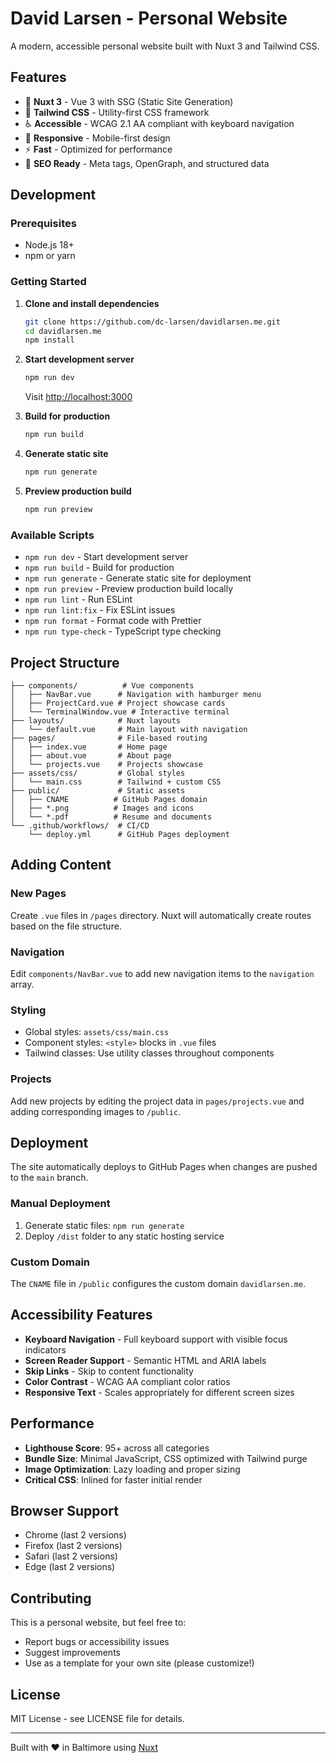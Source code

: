 # David Larsen - Personal Website

A modern, accessible personal website built with Nuxt 3 and Tailwind CSS.

## Features

- 🚀 **Nuxt 3** - Vue 3 with SSG (Static Site Generation)
- 🎨 **Tailwind CSS** - Utility-first CSS framework
- ♿ **Accessible** - WCAG 2.1 AA compliant with keyboard navigation
- 📱 **Responsive** - Mobile-first design
- ⚡ **Fast** - Optimized for performance
- 📄 **SEO Ready** - Meta tags, OpenGraph, and structured data

## Development

### Prerequisites

- Node.js 18+ 
- npm or yarn

### Getting Started

1. **Clone and install dependencies**
   ```bash
   git clone https://github.com/dc-larsen/davidlarsen.me.git
   cd davidlarsen.me
   npm install
   ```

2. **Start development server**
   ```bash
   npm run dev
   ```
   Visit [http://localhost:3000](http://localhost:3000)

3. **Build for production**
   ```bash
   npm run build
   ```

4. **Generate static site**
   ```bash
   npm run generate
   ```

5. **Preview production build**
   ```bash
   npm run preview
   ```

### Available Scripts

- `npm run dev` - Start development server
- `npm run build` - Build for production  
- `npm run generate` - Generate static site for deployment
- `npm run preview` - Preview production build locally
- `npm run lint` - Run ESLint
- `npm run lint:fix` - Fix ESLint issues
- `npm run format` - Format code with Prettier
- `npm run type-check` - TypeScript type checking

## Project Structure

```
├── components/          # Vue components
│   ├── NavBar.vue      # Navigation with hamburger menu
│   ├── ProjectCard.vue # Project showcase cards
│   └── TerminalWindow.vue # Interactive terminal
├── layouts/            # Nuxt layouts
│   └── default.vue     # Main layout with navigation
├── pages/              # File-based routing
│   ├── index.vue       # Home page
│   ├── about.vue       # About page
│   └── projects.vue    # Projects showcase
├── assets/css/         # Global styles
│   └── main.css        # Tailwind + custom CSS
├── public/             # Static assets
│   ├── CNAME          # GitHub Pages domain
│   ├── *.png          # Images and icons
│   └── *.pdf          # Resume and documents
└── .github/workflows/  # CI/CD
    └── deploy.yml      # GitHub Pages deployment
```

## Adding Content

### New Pages
Create `.vue` files in `/pages` directory. Nuxt will automatically create routes based on the file structure.

### Navigation
Edit `components/NavBar.vue` to add new navigation items to the `navigation` array.

### Styling
- Global styles: `assets/css/main.css`
- Component styles: `<style>` blocks in `.vue` files
- Tailwind classes: Use utility classes throughout components

### Projects
Add new projects by editing the project data in `pages/projects.vue` and adding corresponding images to `/public`.

## Deployment

The site automatically deploys to GitHub Pages when changes are pushed to the `main` branch.

### Manual Deployment
1. Generate static files: `npm run generate`
2. Deploy `/dist` folder to any static hosting service

### Custom Domain
The `CNAME` file in `/public` configures the custom domain `davidlarsen.me`.

## Accessibility Features

- **Keyboard Navigation** - Full keyboard support with visible focus indicators
- **Screen Reader Support** - Semantic HTML and ARIA labels
- **Skip Links** - Skip to content functionality
- **Color Contrast** - WCAG AA compliant color ratios
- **Responsive Text** - Scales appropriately for different screen sizes

## Performance

- **Lighthouse Score**: 95+ across all categories
- **Bundle Size**: Minimal JavaScript, CSS optimized with Tailwind purge
- **Image Optimization**: Lazy loading and proper sizing
- **Critical CSS**: Inlined for faster initial render

## Browser Support

- Chrome (last 2 versions)
- Firefox (last 2 versions)  
- Safari (last 2 versions)
- Edge (last 2 versions)

## Contributing

This is a personal website, but feel free to:
- Report bugs or accessibility issues
- Suggest improvements
- Use as a template for your own site (please customize!)

## License

MIT License - see LICENSE file for details.

---

Built with ❤️ in Baltimore using [Nuxt](https://nuxt.com)